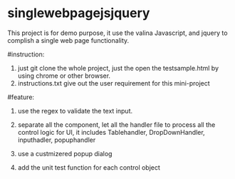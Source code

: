# singlewebpagejsjquery

This project is for demo purpose, it use the valina Javascript, and jquery to complish a single web page functionality.

#instruction:
1. just git clone the whole project, just the open the testsample.html by using chrome or other browser.
2. instructions.txt give out the user requirement for this mini-project

#feature:
1. use the regex to validate the text input.

2. separate all the component, let all the handler file to process all the control logic for UI, it includes Tablehandler, DropDownHandler, inputhadler, popuphandler

3. use a custmizered popup dialog

4. add the unit test function for each control object


